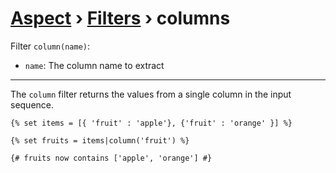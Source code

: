 [Aspect](./../../readme.md) › [Filters](./../filters.md) › columns
================

<!-- {% raw %} -->

Filter `column(name)`:
* `name`: The column name to extract

---

The `column` filter returns the values from a single column in the input sequence.

```twig
{% set items = [{ 'fruit' : 'apple'}, {'fruit' : 'orange' }] %}

{% set fruits = items|column('fruit') %}

{# fruits now contains ['apple', 'orange'] #}
```

<!-- {% endraw %} -->